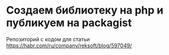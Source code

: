 # Создаем библиотеку на php и публикуем на packagist
Репозиторий с кодом для статьи https://habr.com/ru/company/reksoft/blog/597049/
